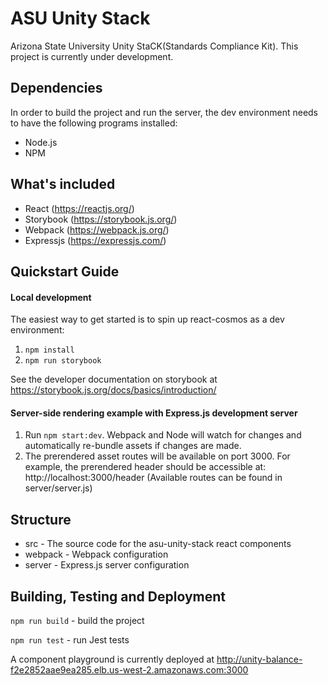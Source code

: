 # ASU Unity Stack
Arizona State University Unity StaCK(Standards Compliance Kit). This project is currently under development.

## Dependencies

In order to build the project and run the server, the dev environment needs to have the following programs installed:
- Node.js 
- NPM

## What's included

- React (https://reactjs.org/)
- Storybook (https://storybook.js.org/)
- Webpack (https://webpack.js.org/)
- Expressjs (https://expressjs.com/)

## Quickstart Guide

#### Local development
The easiest way to get started is to spin up react-cosmos as a dev environment:

1. ```npm install```
2. ```npm run storybook```

See the developer documentation on storybook at https://storybook.js.org/docs/basics/introduction/

#### Server-side rendering example with Express.js development server

1. Run ```npm start:dev```. Webpack and Node will watch for changes and automatically re-bundle assets if changes are made.
2. The prerendered asset routes will be available on port 3000. For example, the prerendered header should be accessible at:
 http://localhost:3000/header (Available routes can be found in server/server.js)

## Structure
 - src - The source code for the asu-unity-stack react components
 - webpack - Webpack configuration
 - server - Express.js server configuration

## Building, Testing and Deployment

```npm run build``` - build the project

```npm run test``` - run Jest tests

A component playground is currently deployed at http://unity-balance-f2e2852aae9ea285.elb.us-west-2.amazonaws.com:3000  

